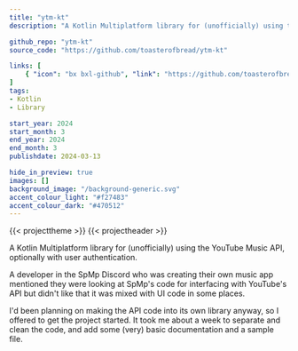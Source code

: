 ```yaml
---
title: "ytm-kt"
description: "A Kotlin Multiplatform library for (unofficially) using the YouTube Music API, optionally with user authentication."

github_repo: "ytm-kt"
source_code: "https://github.com/toasterofbread/ytm-kt"

links: [
    { "icon": "bx bxl-github", "link": "https://github.com/toasterofbread/ytm-kt", "label": "Repository" }
]
tags:
- Kotlin
- Library

start_year: 2024
start_month: 3
end_year: 2024
end_month: 3
publishdate: 2024-03-13

hide_in_preview: true
images: []
background_image: "/background-generic.svg"
accent_colour_light: "#f27483"
accent_colour_dark: "#470512"
---
```


{{< projecttheme >}}
{{< projectheader >}}

A Kotlin Multiplatform library for (unofficially) using the YouTube Music API, optionally with user authentication.

A developer in the SpMp Discord who was creating their own music app mentioned they were looking at SpMp's code for interfacing with YouTube's API but didn't like that it was mixed with UI code in some places.

I'd been planning on making the API code into its own library anyway, so I offered to get the project started. It took me about a week to separate and clean the code, and add some (very) basic documentation and a sample file.